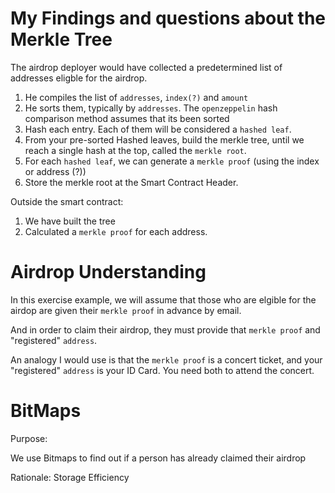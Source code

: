 # My Findings and questions about the Merkle Tree

The airdrop deployer would have collected a predetermined list of addresses eligble for the airdrop.

1. He compiles the list of `addresses`, `index(?)` and `amount`
2. He sorts them, typically by `addresses`. The `openzeppelin` hash comparison method assumes that its been sorted
3. Hash each entry. Each of them will be considered a `hashed leaf`.
4. From your pre-sorted Hashed leaves, build the merkle tree, until we reach a single hash at the top, called the `merkle root`.
5. For each `hashed leaf`, we can generate a `merkle proof` (using the index or address (?))
6. Store the merkle root at the Smart Contract Header.

Outside the smart contract:

1. We have built the tree
2. Calculated a `merkle proof` for each address.

# Airdrop Understanding

In this exercise example, we will assume that those who are elgible for the airdop are given their `merkle proof` in advance by email.

And in order to claim their airdrop, they must provide that `merkle proof` and "registered" `address`.

An analogy I would use is that the `merkle proof` is a concert ticket, and your "registered" `address` is your ID Card. You need both
to attend the concert.

# BitMaps

Purpose:

We use Bitmaps to find out if a person has already claimed their airdrop

Rationale:
Storage Efficiency
